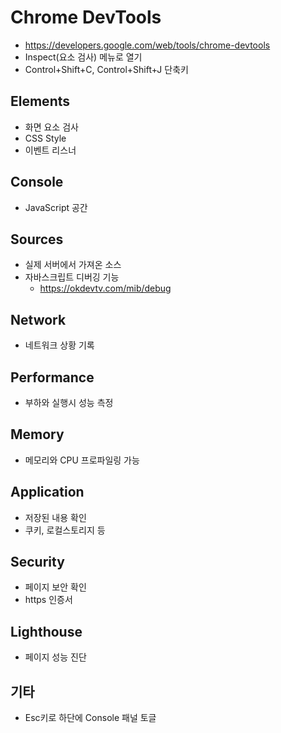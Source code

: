 # Chrome DevTools
* https://developers.google.com/web/tools/chrome-devtools
* Inspect(요소 검사) 메뉴로 열기
* Control+Shift+C, Control+Shift+J 단축키

## Elements
* 화면 요소 검사
* CSS Style
* 이벤트 리스너

## Console
* JavaScript 공간

## Sources
* 실제 서버에서 가져온 소스
* 자바스크립트 디버깅 기능
  * https://okdevtv.com/mib/debug
## Network
* 네트워크 상황 기록

## Performance
* 부하와 실행시 성능 측정

## Memory
* 메모리와 CPU 프로파일링 가능

## Application
* 저장된 내용 확인
* 쿠키, 로컬스토리지 등

## Security
* 페이지 보안 확인
* https 인증서

## Lighthouse
* 페이지 성능 진단

## 기타
* Esc키로 하단에 Console 패널 토글
